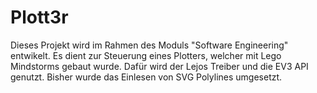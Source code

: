 # Plott3r
Dieses Projekt wird im Rahmen des Moduls "Software Engineering" entwikelt.
Es dient zur Steuerung eines Plotters, welcher mit Lego Mindstorms gebaut wurde.
Dafür wird der Lejos Treiber und die EV3 API genutzt.
Bisher wurde das Einlesen von SVG Polylines umgesetzt.
